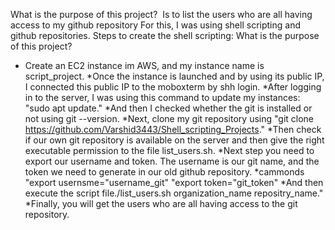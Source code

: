 What is the purpose of this project? 
Is to list the users who are all having access to my github repository
For this, I was using shell scripting and github repositories.
Steps to create the shell scripting:
What is the purpose of this project? 
* Create an EC2 instance im AWS, and my instance name is script_project.
*Once the instance is launched and by using its public IP, I connected this public IP to the moboxterm by shh login.
*After logging in to the server, I was using this command to update my instances: "sudo apt update."
*And then I checked whether the git is installed or not using git --version.
*Next, clone my git repository using "git clone https://github.com/Varshid3443/Shell_scripting_Projects."
*Then check if our own git repository is available on the server and then give the right executable permission to the file list_users.sh.
*Next step you need to export our username and token. The username is our git name, and the token we need to generate in our old github repository.
*cammonds "export usernsme="username_git" "export token="git_token"
*And then execute the script file./list_users.sh organization_name repositry_name."
*Finally, you will get the users who are all having access to the git repository.
